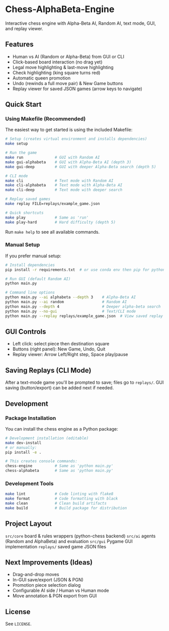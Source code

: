 # Chess-AlphaBeta-Engine
Interactive chess engine with Alpha-Beta AI, Random AI, text mode, GUI, and replay viewer.

## Features
- Human vs AI (Random or Alpha-Beta) from GUI or CLI
- Click-based board interaction (no drag yet)
- Legal move highlighting & last-move highlighting
- Check highlighting (king square turns red)
- Automatic queen promotion
- Undo (rewinds a full move pair) & New Game buttons
- Replay viewer for saved JSON games (arrow keys to navigate)

## Quick Start

### Using Makefile (Recommended)
The easiest way to get started is using the included Makefile:

```bash
# Setup (creates virtual environment and installs dependencies)
make setup

# Run the game
make run              # GUI with Random AI
make gui-alphabeta    # GUI with Alpha-Beta AI (depth 3)
make gui-deep         # GUI with deeper Alpha-Beta search (depth 5)

# CLI mode
make cli              # Text mode with Random AI
make cli-alphabeta    # Text mode with Alpha-Beta AI
make cli-deep         # Text mode with deeper search

# Replay saved games
make replay FILE=replays/example_game.json

# Quick shortcuts
make play             # Same as 'run'
make play-hard        # Hard difficulty (depth 5)
```

Run `make help` to see all available commands.

### Manual Setup
If you prefer manual setup:

```bash
# Install dependencies
pip install -r requirements.txt  # or use conda env then pip for python-chess

# Run GUI (default Random AI)
python main.py

# Command line options
python main.py --ai alphabeta --depth 3    # Alpha-Beta AI
python main.py --ai random                 # Random AI  
python main.py --depth 4                   # Deeper alpha-beta search
python main.py --no-gui                    # Text/CLI mode
python main.py --replay replays/example_game.json  # View saved replay
```

## GUI Controls
- Left click: select piece then destination square
- Buttons (right panel): New Game, Undo, Quit
- Replay viewer: Arrow Left/Right step, Space play/pause

## Saving Replays (CLI Mode)
After a text-mode game you'll be prompted to save; files go to `replays/`.
GUI saving (button/export) can be added next if needed.

## Development

### Package Installation
You can install the chess engine as a Python package:

```bash
# Development installation (editable)
make dev-install
# or manually:
pip install -e .

# This creates console commands:
chess-engine          # Same as 'python main.py'
chess-alphabeta       # Same as 'python main.py'
```

### Development Tools
```bash
make lint             # Code linting with flake8
make format           # Code formatting with black  
make clean            # Clean build artifacts
make build            # Build package for distribution
```

## Project Layout
`src/core` board & rules wrappers (python-chess backend)
`src/ai` agents (Random and AlphaBeta) and evaluation
`src/gui` Pygame GUI implementation
`replays/` saved game JSON files

## Next Improvements (Ideas)
- Drag-and-drop moves
- In-GUI save/export (JSON & PGN)
- Promotion piece selection dialog
- Configurable AI side / Human vs Human mode
- Move annotation & PGN export from GUI

## License
See `LICENSE`.
